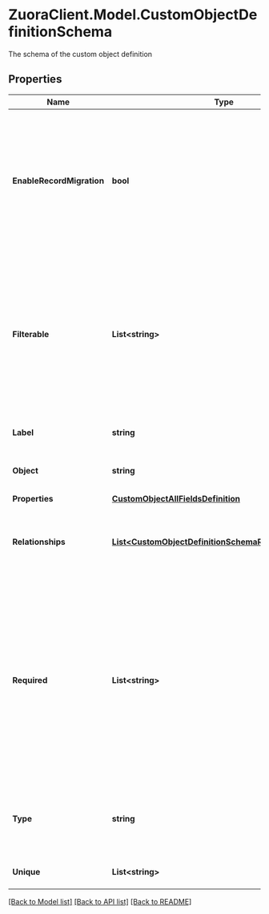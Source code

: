 # ZuoraClient.Model.CustomObjectDefinitionSchema
The schema of the custom object definition

## Properties

Name | Type | Description | Notes
------------ | ------------- | ------------- | -------------
**EnableRecordMigration** | **bool** | Specifies whether Deployment Manager migrates custom object records when migrating the custom object between tenants.  | [optional] 
**Filterable** | **List&lt;string&gt;** | The set of fields that are allowed to be queried on. Queries on non-filterable fields will be rejected. You can not change a non-filterable field to filterable. | [optional] 
**Label** | **string** | A label for the custom object | [optional] 
**Object** | **string** | The API name of the custom object | [optional] 
**Properties** | [**CustomObjectAllFieldsDefinition**](CustomObjectAllFieldsDefinition.md) |  | [optional] 
**Relationships** | [**List&lt;CustomObjectDefinitionSchemaRelationshipsInner&gt;**](CustomObjectDefinitionSchemaRelationshipsInner.md) | An array of relationships with Zuora objects or other custom objects | [optional] 
**Required** | **List&lt;string&gt;** | The required fields of the custom object definition. You can change required fields to optional. However, you can only change optional fields to required on the custom objects with no records. | [optional] 
**Type** | **string** | The custom object definition type. Can only be &#x60;object&#x60; currently. | [optional] 
**Unique** | **List&lt;string&gt;** | The fields with unique constraints. | [optional] 

[[Back to Model list]](../README.md#documentation-for-models) [[Back to API list]](../README.md#documentation-for-api-endpoints) [[Back to README]](../README.md)

